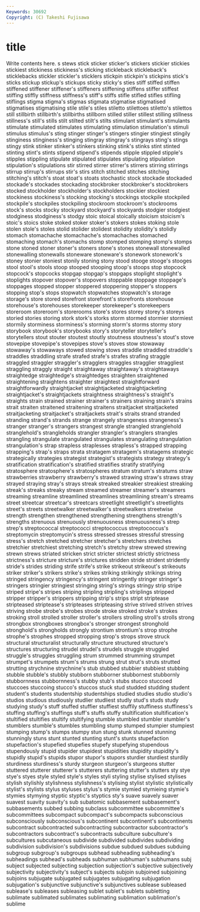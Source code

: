 ```yaml
---
Keywords: 30692 
Copyright: (C) Takeshi Fujisawa
---
```


# title

Write contents here.
s
stews stick sticker sticker's stickers stickier stickies stickiest stickiness stickiness's
sticking stickleback stickleback's sticklebacks stickler stickler's sticklers stickpin stickpin's stickpins
stick's sticks stickup stickup's stickups sticky sticky's sties stiff stiffed
stiffen stiffened stiffener stiffener's stiffeners stiffening stiffens stiffer stiffest stiffing
stiffly stiffness stiffness's stiff's stiffs stifle stifled stifles stifling stiflings
stigma stigma's stigmas stigmata stigmatise stigmatised stigmatises stigmatising stile stile's
stiles stiletto stilettoes stiletto's stilettos still stillbirth stillbirth's stillbirths stillborn
stilled stiller stillest stilling stillness stillness's still's stills stilt stilted
stilt's stilts stimulant stimulant's stimulants stimulate stimulated stimulates stimulating stimulation
stimulation's stimuli stimulus stimulus's sting stinger stinger's stingers stingier stingiest
stingily stinginess stinginess's stinging stingray stingray's stingrays sting's stings stingy
stink stinker stinker's stinkers stinking stink's stinks stint stinted stinting
stint's stints stipend stipend's stipends stipple stippled stipple's stipples stippling
stipulate stipulated stipulates stipulating stipulation stipulation's stipulations stir stirred stirrer
stirrer's stirrers stirring stirrings stirrup stirrup's stirrups stir's stirs stitch
stitched stitches stitching stitching's stitch's stoat stoat's stoats stochastic stock
stockade stockaded stockade's stockades stockading stockbroker stockbroker's stockbrokers stocked stockholder
stockholder's stockholders stockier stockiest stockiness stockiness's stocking stocking's stockings stockpile
stockpiled stockpile's stockpiles stockpiling stockroom stockroom's stockrooms stock's stocks stocky
stockyard stockyard's stockyards stodgier stodgiest stodginess stodginess's stodgy stoic stoical
stoically stoicism stoicism's stoic's stoics stoke stoked stoker stoker's stokers
stokes stoking stole stolen stole's stoles stolid stolider stolidest stolidity
stolidity's stolidly stomach stomachache stomachache's stomachaches stomached stomaching stomach's stomachs
stomp stomped stomping stomp's stomps stone stoned stoner stoner's stoners
stone's stones stonewall stonewalled stonewalling stonewalls stoneware stoneware's stonework stonework's
stoney stonier stoniest stonily stoning stony stood stooge stooge's stooges
stool stool's stools stoop stooped stooping stoop's stoops stop stopcock
stopcock's stopcocks stopgap stopgap's stopgaps stoplight stoplight's stoplights stopover stopover's
stopovers stoppable stoppage stoppage's stoppages stopped stopper stoppered stoppering stopper's
stoppers stopping stop's stops stopwatch stopwatches stopwatch's storage storage's store
stored storefront storefront's storefronts storehouse storehouse's storehouses storekeeper storekeeper's storekeepers
storeroom storeroom's storerooms store's stores storey storey's storeys storied stories
storing stork stork's storks storm stormed stormier stormiest stormily storminess
storminess's storming storm's storms stormy story storybook storybook's storybooks story's
storyteller storyteller's storytellers stout stouter stoutest stoutly stoutness stoutness's stout's
stove stovepipe stovepipe's stovepipes stove's stoves stow stowaway stowaway's stowaways
stowed stowing stows straddle straddled straddle's straddles straddling strafe strafed
strafe's strafes strafing straggle straggled straggler straggler's stragglers straggles stragglier
straggliest straggling straggly straight straightaway straightaway's straightaways straightedge straightedge's straightedges
straighten straightened straightening straightens straighter straightest straightforward straightforwardly straightjacket straightjacketed
straightjacketing straightjacket's straightjackets straightness straightness's straight's straights strain strained strainer
strainer's strainers straining strain's strains strait straiten straitened straitening straitens
straitjacket straitjacketed straitjacketing straitjacket's straitjackets strait's straits strand stranded stranding
strand's strands strange strangely strangeness strangeness's stranger stranger's strangers strangest
strangle strangled stranglehold stranglehold's strangleholds strangler strangler's stranglers strangles strangling
strangulate strangulated strangulates strangulating strangulation strangulation's strap strapless straplesses strapless's
strapped strapping strapping's strap's straps strata stratagem stratagem's stratagems strategic
strategically strategies strategist strategist's strategists strategy strategy's stratification stratification's stratified
stratifies stratify stratifying stratosphere stratosphere's stratospheres stratum stratum's stratums straw
strawberries strawberry strawberry's strawed strawing straw's straws stray strayed straying
stray's strays streak streaked streakier streakiest streaking streak's streaks streaky
stream streamed streamer streamer's streamers streaming streamline streamlined streamlines streamlining
stream's streams street streetcar streetcar's streetcars streetlight streetlight's streetlights street's
streets streetwalker streetwalker's streetwalkers streetwise strength strengthen strengthened strengthening strengthens
strength's strengths strenuous strenuously strenuousness strenuousness's strep strep's streptococcal streptococci
streptococcus streptococcus's streptomycin streptomycin's stress stressed stresses stressful stressing stress's
stretch stretched stretcher stretcher's stretchers stretches stretchier stretchiest stretching stretch's
stretchy strew strewed strewing strewn strews striated stricken strict stricter
strictest strictly strictness strictness's stricture stricture's strictures stridden stride strident
stridently stride's strides striding strife strife's strike strikeout strikeout's strikeouts
striker striker's strikers strike's strikes striking strikingly strikings string stringed
stringency stringency's stringent stringently stringer stringer's stringers stringier stringiest stringing
string's strings stringy strip stripe striped stripe's stripes striping stripling
stripling's striplings stripped stripper stripper's strippers stripping strip's strips stript
striptease stripteased striptease's stripteases stripteasing strive strived striven strives striving
strobe strobe's strobes strode stroke stroked stroke's strokes stroking stroll
strolled stroller stroller's strollers strolling stroll's strolls strong strongbox strongboxes
strongbox's stronger strongest stronghold stronghold's strongholds strongly strontium strontium's strop
strophe strophe's strophes stropped stropping strop's strops strove struck structural
structuralist structurally structure structured structure's structures structuring strudel strudel's strudels
struggle struggled struggle's struggles struggling strum strummed strumming strumpet strumpet's
strumpets strum's strums strung strut strut's struts strutted strutting strychnine
strychnine's stub stubbed stubbier stubbiest stubbing stubble stubble's stubbly stubborn
stubborner stubbornest stubbornly stubbornness stubbornness's stubby stub's stubs stucco stuccoed
stuccoes stuccoing stucco's stuccos stuck stud studded studding student student's
students studentship studentships studied studies studio studio's studios studious studiously
studlier studliest studly stud's studs study studying study's stuff stuffed
stuffier stuffiest stuffily stuffiness stuffiness's stuffing stuffing's stuffings stuff's stuffs
stuffy stultification stultification's stultified stultifies stultify stultifying stumble stumbled stumbler
stumbler's stumblers stumble's stumbles stumbling stump stumped stumpier stumpiest stumping
stump's stumps stumpy stun stung stunk stunned stunning stunningly stuns
stunt stunted stunting stunt's stunts stupefaction stupefaction's stupefied stupefies stupefy
stupefying stupendous stupendously stupid stupider stupidest stupidities stupidity stupidity's stupidly
stupid's stupids stupor stupor's stupors sturdier sturdiest sturdily sturdiness sturdiness's
sturdy sturgeon sturgeon's sturgeons stutter stuttered stutterer stutterer's stutterers stuttering
stutter's stutters sty stye stye's styes style styled style's styles
styli styling stylise stylised stylises stylish stylishly stylishness stylishness's stylising
stylist stylistic stylistically stylist's stylists stylus styluses stylus's stymie stymied
stymieing stymie's stymies stymying styptic styptic's styptics sty's suave suavely
suaver suavest suavity suavity's sub subatomic subbasement subbasement's subbasements subbed
subbing subclass subcommittee subcommittee's subcommittees subcompact subcompact's subcompacts subconscious subconsciously
subconscious's subcontinent subcontinent's subcontinents subcontract subcontracted subcontracting subcontractor subcontractor's subcontractors
subcontract's subcontracts subculture subculture's subcultures subcutaneous subdivide subdivided subdivides subdividing
subdivision subdivision's subdivisions subdue subdued subdues subduing subgroup subgroup's subgroups
subhead subheading subheading's subheadings subhead's subheads subhuman subhuman's subhumans subj
subject subjected subjecting subjection subjection's subjective subjectively subjectivity subjectivity's subject's
subjects subjoin subjoined subjoining subjoins subjugate subjugated subjugates subjugating subjugation
subjugation's subjunctive subjunctive's subjunctives sublease subleased sublease's subleases subleasing sublet
sublet's sublets subletting sublimate sublimated sublimates sublimating sublimation sublimation's sublime
